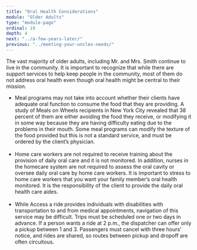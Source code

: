 ```yaml
---
title: "Oral Health Considerations"
module: "Older Adults"
type: "module-page"
ordinal: 19
depth: 4
next: "../a-few-years-later/"
previous: "../meeting-your-uncles-needs/"
---
```

<form method="post" action="."><div class="pageblock"><p>The vast majority of older adults, including Mr. and Mrs. Smith continue to live in the community.  It is important to recognize that while there are support services to help keep people in the community, most of them do not address oral health even though oral health might be central to their mission.  </p>
<ul>
<li>Meal programs may not take into account whether their clients have adequate oral function to consume the food that they are providing.  A study of Meals on Wheels recipients in New York City revealed that 38 percent of them are either avoiding the food they receive, or modifying it in some way because they are having difficulty eating due to the problems in their mouth.  Some meal programs can modify the texture of the food provided but this is not a standard service, and must be ordered by the client’s physician. </li>
<br/>
<li>Home care workers are not required to receive training about the provision of daily oral care and it is not monitored. In addition, nurses in the homecare system are not required to assess the oral cavity or oversee daily oral care by home care workers.  It is important to stress to home care workers that you want your family member’s oral health monitored.  It is the responsibility of the client to provide the daily oral health care aides.  </li>
<br/>
<li>While Access a ride provides individuals with disabilities with transportation to and from medical appointments, navigation of this service may be difficult.  Trips must be scheduled one or two days in advance. If a person wants a ride at 2 p.m., the dispatcher can offer only a pickup between 1 and 3. Passengers must cancel with three hours’ notice, and rides are shared, so routes between pickup and dropoff are often circuitous.</li>
</ul>
</div></form>